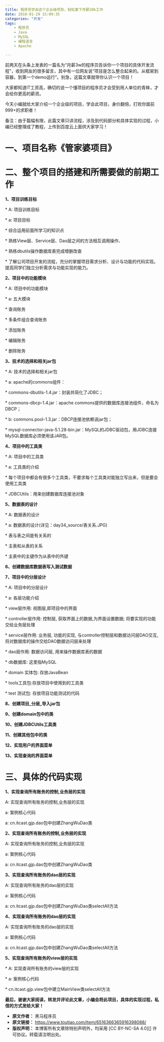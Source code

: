 ```yaml
---
title: 程序员学会这个企业级项目，轻松拿下月薪20k工作
date: 2018-01-29 15:09:35
categories: "开发"
tags:
	- 程序员
	- Java
	- MySQL
	- 编程语言
	- Apache

---
```


前两天在头条上发表的一篇名为“月薪3w的程序员告诉你一个项目的具体开发流程”，收到网友的很多留言，其中有一位网友说“项目是怎么整合起来的。从框架到容器，到第一个demo运行”。别急，这篇文章就带你认识一个项目！

大家都知道IT工资高，确切的说一个懂项目的程序员才会受到用人单位的青睐，才会给你更高的薪资。

今天小编就给大家介绍一个企业级的项目，学会此项目，身价翻倍，打败你面前999+的求职者！

备注：由于篇幅有限，此篇文章只讲流程，涉及到代码部分和具体实现的过程，小编已经整理成了教程，上传到百度云上面供大家学习！

# **一、项目名称《管家婆项目》** #

# 二、整个项目的搭建和所需要做的前期工作 #

**1、项目训练目标**

\* A: 项目训练目标

\* a: 项目目标

\* 综合运用前面所学习的知识点

\* 熟练View层、Service层、Dao层之间的方法相互调用操作、

\* 熟练dbutils操作数据库表完成增删改查

\* 了解公司项目开发的流程，充分的掌握项目需求分析、设计与功能的代码实现。提高同学们独立分析需求与功能实现的能力。

**2、项目中的功能模块**

\* A: 项目中的功能模块

\* a: 五大模块

\* 查询账务

\* 多条件组合查询账务

\* 添加账务

\* 编辑账务

\* 删除账务

**3、技术的选择和相关jar包**

\* A: 技术的选择和相关jar包

\* a: apache的commons组件：

\* commons-dbutils-1.4.jar：封装并简化了JDBC；

\* commons-dbcp-1.4.jar：apache commons提供的数据库连接池组件，命名为DBCP；

\* b: commons.pool-1.3.jar：DBCP连接池依赖该jar包；

\* mysql-connector-java-5.1.28-bin.jar：MySQL的JDBC驱动包，用JDBC连接MySQL数据库必须使用该JAR包。

**4、项目中的工具类**

\* A: 项目中的工具类

\* a: 工具类的介绍

\* 每个项目中都会有很多个工具类，不要求每个工具类对能独立写出来，但是要会使用工具类

\* JDBCUtils：用来创建数据库连接池对象

**5、数据表的设计**

\* A: 数据表的设计

\* a: 数据表的设计(详见：day34\_source/表关系.JPG)

\* 表与表之间是有关系的

\* 主表和从表的关系

\* 主表中的主键作为从表中的外键

**6、创建数据库数据表写入测试数据**

**7、项目中的分层设计**

\* A: 项目中的分层设计

\* a: 各层功能介绍

\* view层作用: 视图层,即项目中的界面

\* controller层作用: 控制层, 获取界面上的数据,为界面设置数据; 将要实现的功能交给业务层处理

\* service层作用: 业务层, 功能的实现, 与controller控制层和数据访问层DAO交互, 将对数据库的操作交给DAO数据访问层来处理

\* dao层作用: 数据访问层, 用来操作数据库表的数据

\* db数据库: 这里指MySQL

\* domain 实体包: 存放JavaBean

\* tools工具包:存放项目中使用到的工具类

\* test 测试包: 存放项目功能测试的代码

**8、创建项目\_分层\_导入jar包**

**9、创建domain包中的类**

**10、创建JDBCUtils工具类**

**11、创建其他包中的类**

**12、实现用户的界面菜单**

**13、实现查询的界面菜单**

# **三、具体的代码实现**  #

**1、实现查询所有账务的控制,业务层的实现**

A: 实现查询所有账务的控制,业务层的实现

a: 案例核心代码

a: cn.itcast.gjp.dao包中创建ZhangWuDao类

**2、实现查询所有账务的控制,业务层的实现**

A: 实现查询所有账务的控制,业务层的实现

a: 案例核心代码

a: cn.itcast.gjp.dao包中创建ZhangWuDao类

**3、实现查询所有账务的dao层的实现**

A: 实现查询所有账务的dao层的实现

a: 案例核心代码

a: cn.itcast.gjp.dao包中创建ZhangWuDao类selectAll方法

**4、实现查询所有账务的dao层的实现**

A: 实现查询所有账务的dao层的实现

a: 案例核心代码

a: cn.itcast.gjp.dao包中创建ZhangWuDao类selectAll方法

**5、实现查询所有账务的view层的实现**

\* A: 实现查询所有账务的view层的实现

\* a: 案例核心代码

\* cn.itcast.gjp.view包中建立MainView类selectAll方法

 **最后，谢谢大家阅读，转发并评论此文章，小编会将此项目，具体的实现过程，私信的方式发给大家！**
 *  **原文作者：** 黑马程序员
 *  **原文链接：** https://www.toutiao.com/item/6516366365916398088/
 *  **版权声明：** 本博客所有文章除特别声明外，均采用 [CC BY-NC-SA 4.0][] 许可协议。转载请注明出处。